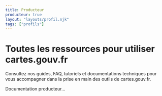 ```yaml
---
title: Producteur
producteur: true
layout: "layouts/profil.njk"
tags: ["profils"]
---
```


# Toutes les ressources pour utiliser cartes.gouv.fr

Consultez nos guides, FAQ, tutoriels et documentations techniques pour vous accompagner dans la prise en main des outils de cartes.gouv.fr.

Documentation producteur...

